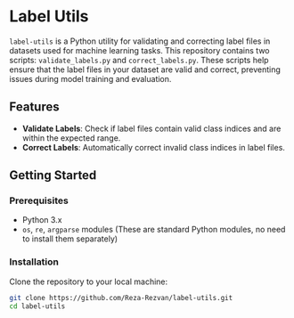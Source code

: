 # Label Utils

`label-utils` is a Python utility for validating and correcting label files in datasets used for machine learning tasks. This repository contains two scripts: `validate_labels.py` and `correct_labels.py`. These scripts help ensure that the label files in your dataset are valid and correct, preventing issues during model training and evaluation.

## Features

- **Validate Labels**: Check if label files contain valid class indices and are within the expected range.
- **Correct Labels**: Automatically correct invalid class indices in label files.

## Getting Started

### Prerequisites

- Python 3.x
- `os`, `re`, `argparse` modules (These are standard Python modules, no need to install them separately)

### Installation

Clone the repository to your local machine:

```bash
git clone https://github.com/Reza-Rezvan/label-utils.git
cd label-utils

